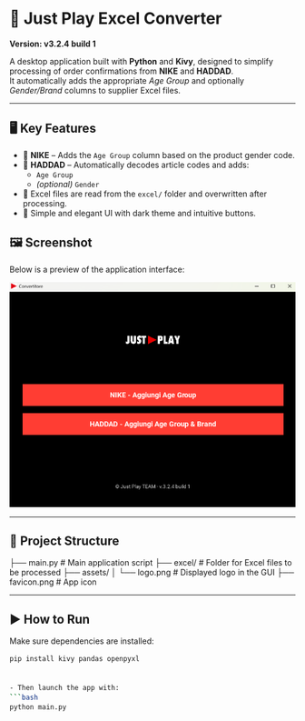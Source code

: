 # 🧠 Just Play Excel Converter

**Version: v3.2.4 build 1**

A desktop application built with **Python** and **Kivy**, designed to simplify processing of order confirmations from **NIKE** and **HADDAD**.  
It automatically adds the appropriate *Age Group* and optionally *Gender/Brand* columns to supplier Excel files.

---

## 🖥️ Key Features

- 👟 **NIKE** – Adds the `Age Group` column based on the product gender code.
- 🧢 **HADDAD** – Automatically decodes article codes and adds:
  - `Age Group`
  - *(optional)* `Gender`
- 📂 Excel files are read from the `excel/` folder and overwritten after processing.
- 🎨 Simple and elegant UI with dark theme and intuitive buttons.


## 🖼️ Screenshot

Below is a preview of the application interface:

![Just Play Excel AgeGroup Converter UI](assets/Screenshot.png)

---

## 📁 Project Structure
├── main.py # Main application script
├── excel/ # Folder for Excel files to be processed
├── assets/
│ └── logo.png # Displayed logo in the GUI
├── favicon.png # App icon

---

## ▶️ How to Run

Make sure dependencies are installed:

```bash
pip install kivy pandas openpyxl


- Then launch the app with:
```bash
python main.py

